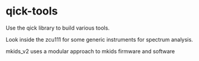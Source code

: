 # qick-tools

Use the qick library to build various tools.

Look inside the zcu111 for some generic instruments for spectrum analysis.

mkids_v2 uses a modular approach to mkids firmware and software
